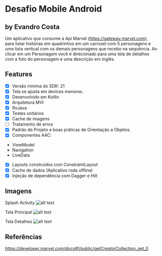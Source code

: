 # Desafio Mobile Android
## by Evandro Costa

Um aplicativo que consome a Api Marvel (https://gateway.marvel.com), para listar histórias em quadrinhos em um carrosel com 5 personagens e uma lista vertical com os demais personagens
que recebo na sequência. Ao clicar em um Personagem você é direcionado para uma tela de detalhes com a foto do personagem e uma descrição em inglês.

## Features

- [x] Versão mínima do SDK: 21
- [x] Tela se ajusta em devices menores.
- [x] Desenvolvido em Kotlin
- [x] Arquitetura MVI 
- [x] RxJava 
- [x] Testes unitários
- [x] Cache de imagens
- [ ] Tratamento de erros
- [x] Padrão de Projeto e boas práticas de Orientação a Objetos.
- [x] Componentes AAC:
- ViewModel
- Navigation
- LiveData
- [x] Layouts construídos com ConstraintLayout
- [x] Cache de dados (Aplicativo roda offline)
- [x] Injeção de dependência com Dagger e Hilt

## Imagens 
Splash Activity
![alt text](https://github.com/evd-evanss/desafio-mobile-android/blob/release/1.0/images/tela_splash.png)

Tela Principal
![alt text](https://github.com/evd-evanss/desafio-mobile-android/blob/release/1.0/images/tela_principal.png)

Tela Detalhes
![alt text](https://github.com/evd-evanss/desafio-mobile-android/blob/release/1.0/images/tela_detalhes.png)

## Referências
https://developer.marvel.com/docs#!/public/getCreatorCollection_get_0
